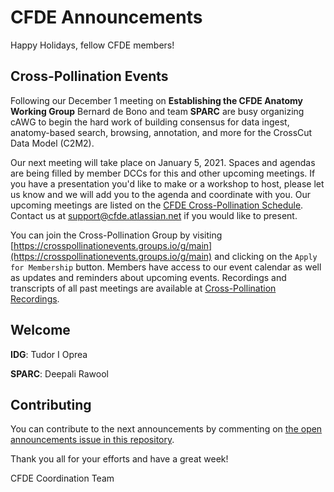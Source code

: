 # CFDE Announcements

Happy Holidays, fellow CFDE members!

## Cross-Pollination Events

Following our December 1 meeting on **Establishing the CFDE Anatomy Working Group**  Bernard de Bono and team **SPARC** are busy organizing cAWG to begin the hard work of building consensus for data ingest, anatomy-based search, browsing, annotation, and more for the CrossCut Data Model (C2M2).   

Our next meeting will take place on January 5, 2021. Spaces and agendas are being filled by member DCCs for this and other upcoming meetings. If you have a presentation you'd like to make or a workshop to host, please let us know and we will add you to the agenda and coordinate with you. Our upcoming meetings are listed on the [CFDE Cross-Pollination Schedule](https://docs.google.com/spreadsheets/d/1hQAeOLkivUZZnwZ_KxfGw3neezMaWbrPk9nnFiKfQGA/edit?usp=sharing). Contact us at support@cfde.atlassian.net if you would like to present.

You can join the Cross-Pollination Group by visiting [https://crosspollinationevents.groups.io/g/main](https://crosspollinationevents.groups.io/g/main) and clicking on the `Apply for Membership` button. Members have access to our event calendar as well as updates and reminders about upcoming events. Recordings and transcripts of all past meetings are available at [Cross-Pollination Recordings](https://drive.google.com/drive/folders/1_gGAUBzA5uigfwnK2S3plC309Ddt9HYT?usp=sharing).

## Welcome

**IDG**: Tudor I Oprea

**SPARC**: Deepali Rawool

## Contributing

You can contribute to the next announcements by commenting on [the open announcements issue in this repository](https://github.com/nih-cfde/announcements/issues?utf8=%E2%9C%93&q=is%3Aissue+is%3Aopen+Announcements).

Thank you all for your efforts and have a great week!

CFDE Coordination Team
